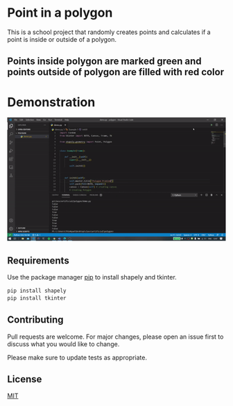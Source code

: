 # Point in a polygon

This is a school project that randomly creates points and calculates if a point is inside or outside of a polygon.

## Points inside polygon are marked green and points outside of polygon are filled with red color

# Demonstration

![](demo.gif)

## Requirements

Use the package manager [pip](https://pip.pypa.io/en/stable/) to install shapely and tkinter.

```bash
pip install shapely
pip install tkinter
```

## Contributing
Pull requests are welcome. For major changes, please open an issue first to discuss what you would like to change.

Please make sure to update tests as appropriate.

## License
[MIT](https://choosealicense.com/licenses/mit/)
